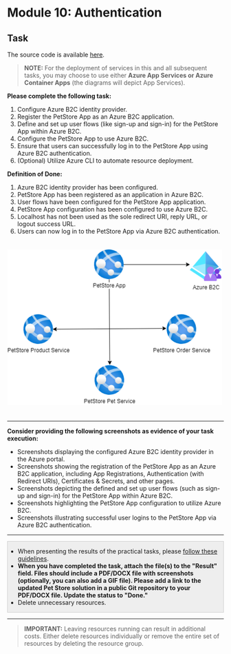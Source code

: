 # Module 10: Authentication

## Task

The source code is available [here](../../../petstore).

> **NOTE:** For the deployment of services in this and all subsequent tasks, you may choose to use either **Azure App Services or Azure Container Apps** (the diagrams will depict App Services).

**Please complete the following task:**

1. Configure Azure B2C identity provider.
2. Register the PetStore App as an Azure B2C application.
3. Define and set up user flows (like sign-up and sign-in) for the PetStore App within Azure B2C.
4. Configure the PetStore App to use Azure B2C.
5. Ensure that users can successfully log in to the PetStore App using Azure B2C authentication.
6. (Optional) Utilize Azure CLI to automate resource deployment.

**Definition of Done:**

1. Azure B2C identity provider has been configured.
2. PetStore App has been registered as an application in Azure B2C.
3. User flows have been configured for the PetStore App application.
4. PetStore App configuration has been configured to use Azure B2C.
5. Localhost has not been used as the sole redirect URI, reply URL, or logout success URL.
6. Users can now log in to the PetStore App via Azure B2C authentication.

<img src="images/scheme.png" width="500" style="margin: 20px 0; display: inline-block;"/>

<hr>

**Consider providing the following screenshots as evidence of your task execution:**

- Screenshots displaying the configured Azure B2C identity provider in the Azure portal.
- Screenshots showing the registration of the PetStore App as an Azure B2C application, including App Registrations, Authentication (with Redirect URIs), Certificates & Secrets, and other pages.
- Screenshots depicting the defined and set up user flows (such as sign-up and sign-in) for the PetStore App within Azure B2C.
- Screenshots highlighting the PetStore App configuration to utilize Azure B2C.
- Screenshots illustrating successful user logins to the PetStore App via Azure B2C authentication.

<hr>

<div style="border: 1px solid #ccc; background-color: #eee;">
  <ul>
    <li>When presenting the results of the practical tasks, please <a href="../common/presenting-results/presenting-results.md">follow these guidelines</a>.</li>
    <li><strong>When you have completed the task, attach the file(s) to the "Result" field. Files should include a PDF/DOCX file with screenshots (optionally, you can also add a GIF file). Please add a link to the updated Pet Store solution in a public Git repository to your PDF/DOCX file. Update the status to "Done."</strong></li>
    <li>Delete unnecessary resources.</li>
  </ul>
</div>
<hr>

>**IMPORTANT:** Leaving resources running can result in additional costs. Either delete resources individually or remove the entire set of resources by deleting the resource group.
